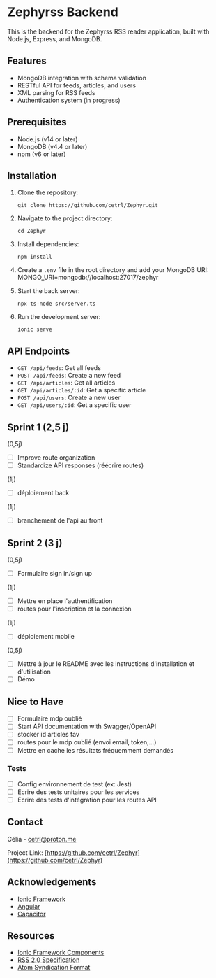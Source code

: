 # Zephyrss Backend

This is the backend for the Zephyrss RSS reader application, built with Node.js, Express, and MongoDB.

## Features

- MongoDB integration with schema validation
- RESTful API for feeds, articles, and users
- XML parsing for RSS feeds
- Authentication system (in progress)

## Prerequisites

- Node.js (v14 or later)
- MongoDB (v4.4 or later)
- npm (v6 or later)

## Installation

1. Clone the repository:
   ```
   git clone https://github.com/cetrl/Zephyr.git
   ```
2. Navigate to the project directory:
   ```
   cd Zephyr
   ```
3. Install dependencies:
   ```
   npm install
   ```
4. Create a `.env` file in the root directory and add your MongoDB URI:
MONGO_URI=mongodb://localhost:27017/zephyr

5. Start the back server:
   ```
   npx ts-node src/server.ts
   ```

6. Run the development server:
   ```
   ionic serve
   ```
   
## API Endpoints

- `GET /api/feeds`: Get all feeds
- `POST /api/feeds`: Create a new feed
- `GET /api/articles`: Get all articles
- `GET /api/articles/:id`: Get a specific article
- `POST /api/users`: Create a new user
- `GET /api/users/:id`: Get a specific user

## Sprint 1 (2,5 j)
(0,5j)
- [ ] Improve route organization 
- [ ] Standardize API responses (réécrire routes)

(1j)
- [ ] déploiement back

(1j)
- [ ] branchement de l'api au front

## Sprint 2 (3 j)
(0,5j)
- [ ] Formulaire sign in/sign up

(1j)
- [ ] Mettre en place l'authentification
- [ ] routes pour l'inscription et la connexion

(1j)
- [ ] déploiement mobile

(0,5j)
- [ ] Mettre à jour le README avec les instructions d'installation et d'utilisation
- [ ] Démo

## Nice to Have
- [ ] Formulaire mdp oublié 
- [ ] Start API documentation with Swagger/OpenAPI
- [ ] stocker id articles fav
- [ ] routes pour le mdp oublié (envoi email, token,...)
- [ ] Mettre en cache les résultats fréquemment demandés
### Tests
- [ ] Config environnement de test (ex: Jest)
- [ ] Écrire des tests unitaires pour les services
- [ ] Écrire des tests d'intégration pour les routes API

## Contact

Célia - [cetrl@proton.me](cetrl@proton.me)

Project Link: [https://github.com/cetrl/Zephyr](https://github.com/cetrl/Zephyr)

## Acknowledgements

- [Ionic Framework](https://ionicframework.com/)
- [Angular](https://angular.io/)
- [Capacitor](https://capacitorjs.com/)

## Resources

- [Ionic Framework Components](https://ionicframework.com/docs/components)
- [RSS 2.0 Specification](https://www.rssboard.org/rss-specification)
- [Atom Syndication Format](https://tools.ietf.org/html/rfc4287)
